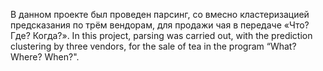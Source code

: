 В данном проекте был проведен парсинг, со вмесно кластеризацией предсказания по трём вендорам, для продажи чая в передаче «Что? Где? Когда?».
In this project, parsing was carried out, with the prediction clustering by three vendors, for the sale of tea in the program “What? Where? When?".
